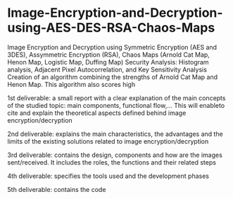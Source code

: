 # Image-Encryption-and-Decryption-using-AES-DES-RSA-Chaos-Maps
Image Encryption and Decryption using Symmetric Encryption (AES and 3DES), Assymmetric Encryption (RSA), Chaos Maps (Arnold Cat Map, Henon Map, Logistic Map, Duffing Map) 
Security Analysis: Histogram analysis, Adjacent Pixel Autocorrelation, and Key Sensitivity Analysis 
Creation of an algorithm combining the strengths of Arnold Cat Map and Henon Map. This algorithm also scores high

1st deliverable: a small report with a clear explanation of the main concepts of the studied topic: main components, functional flow,... This will enableto cite and explain the theoretical aspects defined behind image encryption/decryption

2nd deliverable: explains the main characteristics, the advantages and the limits of the existing solutions related to image encryption/decryption

3rd deliverable: contains the design, components and how are the images sent/received. It includes the roles, the functions and their related steps

4th deliverable: specifies the tools used and the development phases

5th deliverable: contains the code
